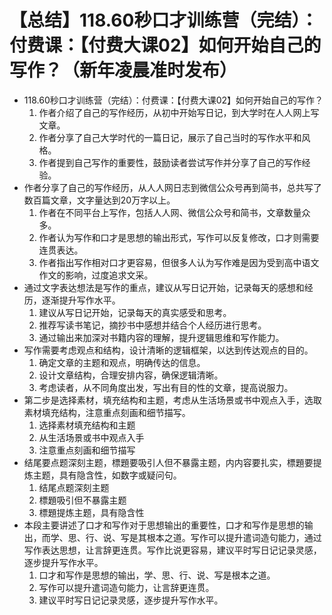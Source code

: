 # 【总结】118.60秒口才训练营（完结）：付费课：【付费大课02】如何开始自己的写作？（新年凌晨准时发布）

-   118.60秒口才训练营（完结）：付费课：【付费大课02】如何开始自己的写作？
    1.  作者介绍了自己的写作经历，从初中开始写日记，到大学时在人人网上写文章。
    2.  作者分享了自己大学时代的一篇日记，展示了自己当时的写作水平和风格。
    3.  作者提到自己写作的重要性，鼓励读者尝试写作并分享了自己的写作经验。
-   作者分享了自己的写作经历，从人人网日志到微信公众号再到简书，总共写了数百篇文章，文字量达到20万字以上。
    1.  作者在不同平台上写作，包括人人网、微信公众号和简书，文章数量众多。
    2.  作者认为写作和口才是思想的输出形式，写作可以反复修改，口才则需要连贯表达。
    3.  作者指出写作相对口才更容易，但很多人认为写作难是因为受到高中语文作文的影响，过度追求文采。
-   通过文字表达想法是写作的重点，建议从写日记开始，记录每天的感想和经历，逐渐提升写作水平。
    1.  建议从写日记开始，记录每天的真实感受和思考。
    2.  推荐写读书笔记，摘抄书中感想并结合个人经历进行思考。
    3.  通过输出来加深对书籍内容的理解，提升逻辑思维和写作能力。
-   写作需要考虑观点和结构，设计清晰的逻辑框架，以达到传达观点的目的。
    1.  确定文章的主题和观点，明确传达的信息。
    2.  设计文章结构，合理安排内容，确保逻辑清晰。
    3.  考虑读者，从不同角度出发，写出有目的性的文章，提高说服力。
-   第二步是选择素材，填充结构和主题，考虑从生活场景或书中观点入手，选取素材填充结构，注意重点刻画和细节描写。
    1.  选择素材填充结构和主题
    2.  从生活场景或书中观点入手
    3.  注意重点刻画和细节描写
-   结尾要点题深刻主题，標題要吸引人但不暴露主题，内内容要扎实，標題要提炼主题，具有隐含性，如数字或疑问句。
    1.  结尾点题深刻主题
    2.  標題吸引但不暴露主题
    3.  標題提炼主题，具有隐含性
-   本段主要讲述了口才和写作对于思想输出的重要性，口才和写作是思想的输出，而学、思、行、说、写是其根本之道。写作可以提升遣词造句能力，通过写作表达思想，让言辞更连贯。写作比说更容易，建议平时写日记记录灵感，逐步提升写作水平。
    1.  口才和写作是思想的输出，学、思、行、说、写是根本之道。
    2.  写作可以提升遣词造句能力，让言辞更连贯。
    3.  建议平时写日记记录灵感，逐步提升写作水平。